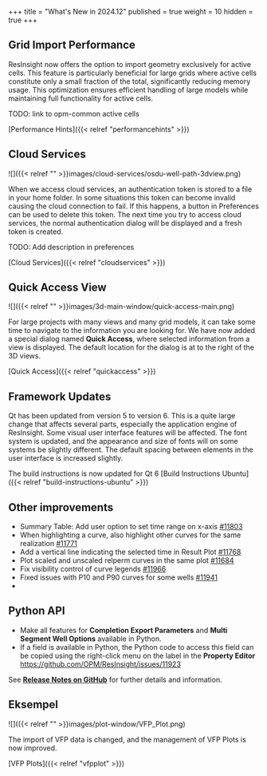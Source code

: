 +++
title = "What's New in 2024.12"
published = true
weight = 10
hidden = true
+++

## Grid Import Performance

ResInsight now offers the option to import geometry exclusively for active cells. This feature is particularly beneficial for large grids where active cells constitute only a small fraction of the total, significantly reducing memory usage. This optimization ensures efficient handling of large models while maintaining full functionality for active cells.


 TODO: link to opm-common active cells

[Performance Hints]({{< relref "performancehints" >}})

## Cloud Services

![]({{< relref "" >}}images/cloud-services/osdu-well-path-3dview.png)

When we access cloud services, an authentication token is stored to a file in your home folder. In some situations this token can become invalid causing the cloud connection to fail. If this happens, a button in Preferences can be used to delete this token. The next time you try to access cloud services, the normal authentication dialog will be displayed and a fresh token is created.

TODO: Add description in preferences

[Cloud Services]({{< relref "cloudservices" >}})


## Quick Access View

![]({{< relref "" >}}images/3d-main-window/quick-access-main.png)

For large projects with many views and many grid models, it can take some time to navigate to the information you are looking for. We have now added a special dialog named **Quick Access**, where selected information from a view is displayed. The default location for the dialog is at to the right of the 3D views.

[Quick Access]({{< relref "quickaccess" >}})

## Framework Updates
Qt has been updated from version 5 to version 6. This is a quite large change that affects several parts, especially the application engine of ResInsight. Some visual user interface features will be affected. The font system is updated, and the appearance and size of fonts will on some systems be slightly different. The default spacing between elements in the user interface is increased slightly.

The build instructions is now updated for Qt 6
[Build Instructions Ubuntu]({{< relref "build-instructions-ubuntu" >}})



## Other improvements
- Summary Table: Add user option to set time range on x-axis [#11803](https://github.com/OPM/ResInsight/issues/11803)
- When highlighting a curve, also highlight other curves for the same realization [#11771](https://github.com/OPM/ResInsight/issues/11771)
- Add a vertical line indicating the selected time in Result Plot [#11768](https://github.com/OPM/ResInsight/issues/11768)
- Plot scaled and unscaled relperm curves in the same plot [#11684](https://github.com/OPM/ResInsight/issues/11684)
- Fix visibility control of curve legends [#11966](https://github.com/OPM/ResInsight/issues/11966)
- Fixed issues with P10 and P90 curves for some wells [#11941](https://github.com/OPM/ResInsight/issues/11941)
- 






## Python API
- Make all features for **Completion Export Parameters** and **Multi Segment Well Options** available in Python.
- If a field is available in Python, the Python code to access this field can be copied using the right-click menu on the label in the **Property Editor** https://github.com/OPM/ResInsight/issues/11923



See [**Release Notes on GitHub**](https://github.com/OPM/ResInsight/releases/) for further details and information.





## Eksempel
![]({{< relref "" >}}images/plot-window/VFP_Plot.png)

The import of VFP data is changed, and the management of VFP Plots is now improved.

[VFP Plots]({{< relref "vfpplot" >}})

